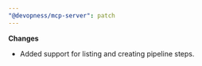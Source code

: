 ```yaml
---
"@devopness/mcp-server": patch
---
```


**Changes**
- Added support for listing and creating pipeline steps.
